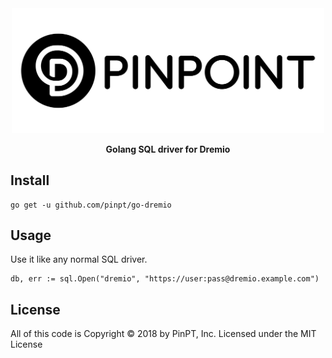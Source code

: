<div align="center">
	<img width="500" src=".github/logo.svg" alt="pinpt-logo">
</div>

<p align="center" color="#6a737d">
	<strong>Golang SQL driver for Dremio</strong>
</p>

## Install

```
go get -u github.com/pinpt/go-dremio
```

## Usage

Use it like any normal SQL driver.

```
db, err := sql.Open("dremio", "https://user:pass@dremio.example.com")
```

## License

All of this code is Copyright &copy; 2018 by PinPT, Inc. Licensed under the MIT License
